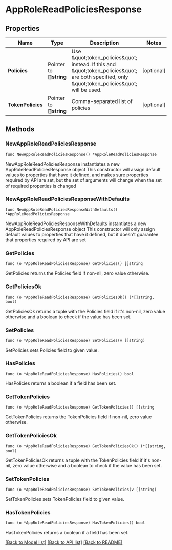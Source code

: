 # AppRoleReadPoliciesResponse


## Properties

Name | Type | Description | Notes
------------ | ------------- | ------------- | -------------
**Policies** | Pointer to **[]string** | Use \&quot;token_policies\&quot; instead. If this and \&quot;token_policies\&quot; are both specified, only \&quot;token_policies\&quot; will be used. | [optional] 
**TokenPolicies** | Pointer to **[]string** | Comma-separated list of policies | [optional] 



## Methods


### NewAppRoleReadPoliciesResponse

`func NewAppRoleReadPoliciesResponse() *AppRoleReadPoliciesResponse`

NewAppRoleReadPoliciesResponse instantiates a new AppRoleReadPoliciesResponse object
This constructor will assign default values to properties that have it defined,
and makes sure properties required by API are set, but the set of arguments
will change when the set of required properties is changed

### NewAppRoleReadPoliciesResponseWithDefaults

`func NewAppRoleReadPoliciesResponseWithDefaults() *AppRoleReadPoliciesResponse`

NewAppRoleReadPoliciesResponseWithDefaults instantiates a new AppRoleReadPoliciesResponse object
This constructor will only assign default values to properties that have it defined,
but it doesn't guarantee that properties required by API are set


### GetPolicies

`func (o *AppRoleReadPoliciesResponse) GetPolicies() []string`

GetPolicies returns the Policies field if non-nil, zero value otherwise.

### GetPoliciesOk

`func (o *AppRoleReadPoliciesResponse) GetPoliciesOk() (*[]string, bool)`

GetPoliciesOk returns a tuple with the Policies field if it's non-nil, zero value otherwise
and a boolean to check if the value has been set.

### SetPolicies

`func (o *AppRoleReadPoliciesResponse) SetPolicies(v []string)`

SetPolicies sets Policies field to given value.


### HasPolicies

`func (o *AppRoleReadPoliciesResponse) HasPolicies() bool`

HasPolicies returns a boolean if a field has been set.




### GetTokenPolicies

`func (o *AppRoleReadPoliciesResponse) GetTokenPolicies() []string`

GetTokenPolicies returns the TokenPolicies field if non-nil, zero value otherwise.

### GetTokenPoliciesOk

`func (o *AppRoleReadPoliciesResponse) GetTokenPoliciesOk() (*[]string, bool)`

GetTokenPoliciesOk returns a tuple with the TokenPolicies field if it's non-nil, zero value otherwise
and a boolean to check if the value has been set.

### SetTokenPolicies

`func (o *AppRoleReadPoliciesResponse) SetTokenPolicies(v []string)`

SetTokenPolicies sets TokenPolicies field to given value.


### HasTokenPolicies

`func (o *AppRoleReadPoliciesResponse) HasTokenPolicies() bool`

HasTokenPolicies returns a boolean if a field has been set.









[[Back to Model list]](../README.md#documentation-for-models) [[Back to API list]](../README.md#documentation-for-api-endpoints) [[Back to README]](../README.md)


